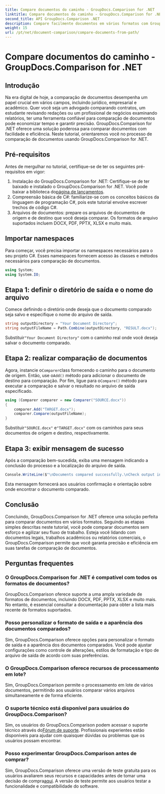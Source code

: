 ```yaml
---
title: Compare documentos do caminho - GroupDocs.Comparison for .NET
linktitle: Compare documentos do caminho - GroupDocs.Comparison for .NET
second_title: API GroupDocs.Comparison .NET
description: Compare facilmente documentos em vários formatos com GroupDocs.Comparison for .NET. Economize tempo e garanta precisão em tarefas jurídicas, acadêmicas e empresariais.
weight: 15
url: /pt/net/document-comparison/compare-documents-from-path/
---
```


# Compare documentos do caminho - GroupDocs.Comparison for .NET

## Introdução
Na era digital de hoje, a comparação de documentos desempenha um papel crucial em vários campos, incluindo jurídico, empresarial e acadêmico. Quer você seja um advogado comparando contratos, um estudante revisando redações ou um profissional de negócios examinando relatórios, ter uma ferramenta confiável para comparação de documentos pode economizar tempo e garantir precisão. GroupDocs.Comparison for .NET oferece uma solução poderosa para comparar documentos com facilidade e eficiência. Neste tutorial, orientaremos você no processo de comparação de documentos usando GroupDocs.Comparison for .NET.
## Pré-requisitos
Antes de mergulhar no tutorial, certifique-se de ter os seguintes pré-requisitos em vigor:
1. Instalação do GroupDocs.Comparison for .NET: Certifique-se de ter baixado e instalado o GroupDocs.Comparison for .NET. Você pode baixar a biblioteca do[página de lançamentos](https://releases.groupdocs.com/comparison/net/).
2. Compreensão básica de C#: familiarize-se com os conceitos básicos da linguagem de programação C#, pois este tutorial envolve escrever trechos de código C#.
3. Arquivos de documentos: prepare os arquivos de documentos de origem e de destino que você deseja comparar. Os formatos de arquivo suportados incluem DOCX, PDF, PPTX, XLSX e muito mais.

## Importar namespaces
Para começar, você precisa importar os namespaces necessários para o seu projeto C#. Esses namespaces fornecem acesso às classes e métodos necessários para comparação de documentos.
```csharp
using System;
using System.IO;
```
## Etapa 1: definir o diretório de saída e o nome do arquivo
Comece definindo o diretório onde deseja que o documento comparado seja salvo e especifique o nome do arquivo de saída.
```csharp
string outputDirectory = "Your Document Directory";
string outputFileName = Path.Combine(outputDirectory, "RESULT.docx");
```
 Substituir`"Your Document Directory"` com o caminho real onde você deseja salvar o documento comparado.
## Etapa 2: realizar comparação de documentos
 Agora, instancie o`Comparer`class fornecendo o caminho para o documento de origem. Então, use o`Add()` método para adicionar o documento de destino para comparação. Por fim, ligue para o`Compare()` método para executar a comparação e salvar o resultado no arquivo de saída especificado.
```csharp
using (Comparer comparer = new Comparer("SOURCE.docx"))
{
    comparer.Add("TARGET.docx");
    comparer.Compare(outputFileName);
}
```
 Substituir`"SOURCE.docx"` e`"TARGET.docx"` com os caminhos para seus documentos de origem e destino, respectivamente.
## Etapa 3: exibir mensagem de sucesso
Após a comparação bem-sucedida, exiba uma mensagem indicando a conclusão do processo e a localização do arquivo de saída.
```csharp
Console.WriteLine($"\nDocuments compared successfully.\nCheck output in {outputDirectory}.");
```
Esta mensagem fornecerá aos usuários confirmação e orientação sobre onde encontrar o documento comparado.

## Conclusão
Concluindo, GroupDocs.Comparison for .NET oferece uma solução perfeita para comparar documentos em vários formatos. Seguindo as etapas simples descritas neste tutorial, você pode comparar documentos sem esforço e agilizar seu fluxo de trabalho. Esteja você lidando com documentos legais, trabalhos acadêmicos ou relatórios comerciais, o GroupDocs.Comparison permite que você garanta precisão e eficiência em suas tarefas de comparação de documentos.
## Perguntas frequentes
### O GroupDocs.Comparison for .NET é compatível com todos os formatos de documentos?
GroupDocs.Comparison oferece suporte a uma ampla variedade de formatos de documentos, incluindo DOCX, PDF, PPTX, XLSX e muito mais. No entanto, é essencial consultar a documentação para obter a lista mais recente de formatos suportados.
### Posso personalizar o formato de saída e a aparência dos documentos comparados?
Sim, GroupDocs.Comparison oferece opções para personalizar o formato de saída e a aparência dos documentos comparados. Você pode ajustar configurações como controle de alterações, estilos de formatação e tipo de arquivo de saída de acordo com suas preferências.
### O GroupDocs.Comparison oferece recursos de processamento em lote?
Sim, GroupDocs.Comparison permite o processamento em lote de vários documentos, permitindo aos usuários comparar vários arquivos simultaneamente e de forma eficiente.
### O suporte técnico está disponível para usuários do GroupDocs.Comparison?
 Sim, os usuários do GroupDocs.Comparison podem acessar o suporte técnico através do[Fórum de suporte](https://forum.groupdocs.com/c/comparison/12). Profissionais experientes estão disponíveis para ajudar com quaisquer dúvidas ou problemas que os usuários possam encontrar.
### Posso experimentar GroupDocs.Comparison antes de comprar?
 Sim, GroupDocs.Comparison oferece uma versão de teste gratuita para os usuários avaliarem seus recursos e capacidades antes de tomar uma decisão de compra[aqui](https://releases.groupdocs.com/). A versão de teste permite aos usuários testar a funcionalidade e compatibilidade do software.